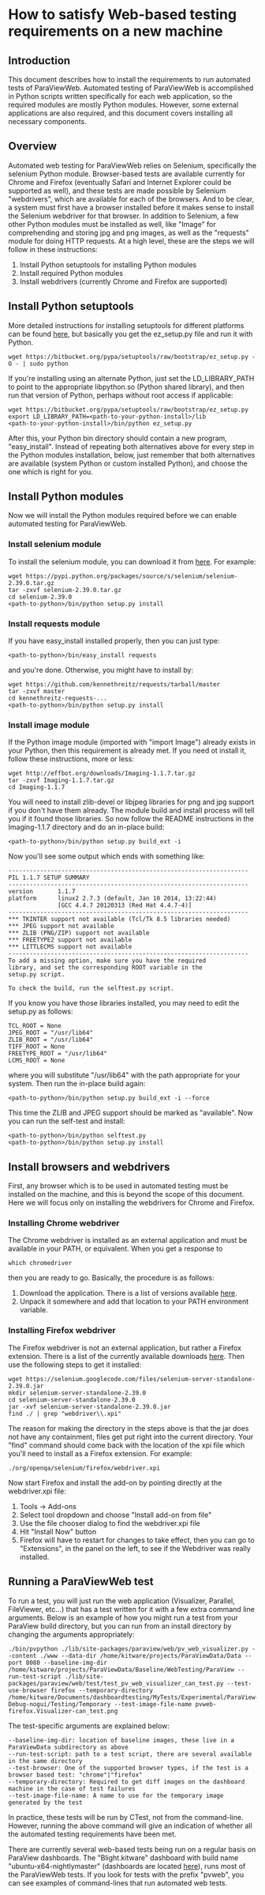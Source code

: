 # How to satisfy Web-based testing requirements on a new machine

## Introduction

This document describes how to install the requirements to run automated tests of ParaViewWeb.  Automated testing of ParaViewWeb is accomplished in Python scripts written specifically for each web application, so the required modules are mostly Python modules.  However, some external applications are also required, and this document covers installing all necessary components.

## Overview

Automated web testing for ParaViewWeb relies on Selenium, specifically the selenium Python module.  Browser-based tests are available currently for Chrome and Firefox (eventually Safari and Internet Explorer could be supported as well), and these tests are made possible by Selenium "webdrivers", which are available for each of the browsers.  And to be clear, a system must first have a browser installed before it makes sense to install the Selenium webdriver for that browser.  In addition to Selenium, a few other Python modules must be installed as well, like "Image" for comprehending and storing jpg and png images, as well as the "requests" module for doing HTTP requests.  At a high level, these are the steps we will follow in these instructions:

1. Install Python setuptools for installing Python modules
1. Install required Python modules
1. Install webdrivers (currently Chrome and Firefox are supported)

## Install Python setuptools

More detailed instructions for installing setuptools for different platforms can be found [here](https://pypi.python.org/pypi/setuptools#installation-instructions), but basically you get the ez_setup.py file and run it with Python.

    wget https://bitbucket.org/pypa/setuptools/raw/bootstrap/ez_setup.py -O - | sudo python

If you're installing using an alternate Python, just set the LD_LIBRARY_PATH to point to the appropriate libpython.so (Python shared library), and then run that version of Python, perhaps without root access if applicable:

    wget https://bitbucket.org/pypa/setuptools/raw/bootstrap/ez_setup.py
    export LD_LIBRARY_PATH=<path-to-your-python-install>/lib
    <path-to-your-python-install>/bin/python ez_setup.py

After this, your Python bin directory should contain a new program, "easy_install".  Instead of repeating both alternatives above for every step in the Python modules installation, below, just remember that both alternatives are available (system Python or custom installed Python), and choose the one which is right for you.

## Install Python modules

Now we will install the Python modules required before we can enable automated testing for ParaViewWeb.

### Install selenium module

To install the selenium module, you can download it from [here](https://pypi.python.org/pypi/selenium).  For example:

    wget https://pypi.python.org/packages/source/s/selenium/selenium-2.39.0.tar.gz
    tar -zxvf selenium-2.39.0.tar.gz
    cd selenium-2.39.0
    <path-to-python>/bin/python setup.py install

### Install requests module

If you have easy_install installed properly, then you can just type:

    <path-to-python>/bin/easy_install requests

and you're done.  Otherwise, you might have to install by:

    wget https://github.com/kennethreitz/requests/tarball/master
    tar -zxvf master
    cd kennethreitz-requests-...
    <path-to-python>/bin/python setup.py install

### Install image module

If the Python image module (imported with "import Image") already exists in your Python, then this requirement is already met.  If you need ot install it, follow these instructions, more or less:

    wget http://effbot.org/downloads/Imaging-1.1.7.tar.gz
    tar -zxvf Imaging-1.1.7.tar.gz
    cd Imaging-1.1.7

You will need to install zlib-devel or libjpeg libraries for png and jpg support if you don't have them already.  The module build and install process will tell you if it found those libraries.  So now follow the README instructions in the Imaging-1.1.7 directory and do an in-place build:

    <path-to-python>/bin/python setup.py build_ext -i

Now you'll see some output which ends with something like:

    --------------------------------------------------------------------
    PIL 1.1.7 SETUP SUMMARY
    --------------------------------------------------------------------
    version       1.1.7
    platform      linux2 2.7.3 (default, Jan 10 2014, 13:22:44)
                  [GCC 4.4.7 20120313 (Red Hat 4.4.7-4)]
    --------------------------------------------------------------------
    *** TKINTER support not available (Tcl/Tk 8.5 libraries needed)
    *** JPEG support not available
    *** ZLIB (PNG/ZIP) support not available
    *** FREETYPE2 support not available
    *** LITTLECMS support not available
    --------------------------------------------------------------------
    To add a missing option, make sure you have the required
    library, and set the corresponding ROOT variable in the
    setup.py script.

    To check the build, run the selftest.py script.

If you know you have those libraries installed, you may need to edit the setup.py as follows:

    TCL_ROOT = None
    JPEG_ROOT = "/usr/lib64"
    ZLIB_ROOT = "/usr/lib64"
    TIFF_ROOT = None
    FREETYPE_ROOT = "/usr/lib64"
    LCMS_ROOT = None

where you will substitute "/usr/lib64" with the path appropriate for your system.  Then run the in-place build again:

    <path-to-python>/bin/python setup.py build_ext -i --force

This time the ZLIB and JPEG support should be marked as "available".  Now you can run the self-test and install:

    <path-to-python>/bin/python selftest.py
    <path-to-python>/bin/python setup.py install

## Install browsers and webdrivers

First, any browser which is to be used in automated testing must be installed on the machine, and this is beyond the scope of this document.  Here we will focus only on installing the webdrivers for Chrome and Firefox.

### Installing Chrome webdriver

The Chrome webdriver is installed as an external application and must be available in your PATH, or equivalent.  When you get a response to

    which chromedriver

then you are ready to go.  Basically, the procedure is as follows:

1. Download the application.  There is a list of versions available [here](http://chromedriver.storage.googleapis.com/index.html).
1. Unpack it somewhere and add that location to your PATH environment variable.

### Installing Firefox webdriver

The Firefox webdriver is not an external application, but rather a Firefox extension.  There is a list of the currently available downloads [here](https://code.google.com/p/selenium/downloads/list).  Then use the following steps to get it installed:

    wget https://selenium.googlecode.com/files/selenium-server-standalone-2.39.0.jar
    mkdir selenium-server-standalone-2.39.0
    cd selenium-server-standalone-2.39.0
    jar -xvf selenium-server-standalone-2.39.0.jar
    find ./ | grep "webdriver\\.xpi"

The reason for making the directory in the steps above is that the jar does not have any containment, files get put right into the current directory.  Your "find" command should come back with the location of the xpi file which you'll need to install as a Firefox extension.  For example:

    ./org/openqa/selenium/firefox/webdriver.xpi

Now start Firefox and install the add-on by pointing directly at the webdriver.xpi file:

1. Tools -> Add-ons
1. Select tool dropdown and choose "Install add-on from file"
1. Use the file chooser dialog to find the webdriver.xpi file
1. Hit "Install Now" button
1. Firefox will have to restart for changes to take effect, then you can go to "Extensions", in the panel on the left, to see if the Webdriver was really installed.

## Running a ParaViewWeb test

To run a test, you will just run the web application (Visualizer, Parallel, FileViewer, etc...) that has a test written for it with a few extra command line arguments.  Below is an example of how you might run a test from your ParaView build directory, but you can run from an install directory by changing the arguments appropriately:

    ./bin/pvpython ./lib/site-packages/paraview/web/pv_web_visualizer.py --content ./www --data-dir /home/kitware/projects/ParaViewData/Data --port 8080 --baseline-img-dir /home/kitware/projects/ParaViewData/Baseline/WebTesting/ParaView --run-test-script ./lib/site-packages/paraview/web/test/test_pv_web_visualizer_can_test.py --test-use-browser firefox --temporary-directory /home/kitware/Documents/dashboardtesting/MyTests/Experimental/ParaView-Debug-nogui/Testing/Temporary --test-image-file-name pvweb-firefox.Visualizer-can_test.png

The test-specific arguments are explained below:

    --baseline-img-dir: location of baseline images, these live in a ParaViewData subdirectory as above
    --run-test-script: path to a test script, there are several available in the same directory
    --test-browser: One of the supported browser types, if the test is a browser based test: "chrome"|"firefox"
    --temporary-directory: Required to get diff images on the dashboard machine in the case of test failures
    --test-image-file-name: A name to use for the temporary image generated by the test

In practice, these tests will be run by CTest, not from the command-line.  However, running the above command will give an indication of whether all the automated testing requirements have been met.

There are currently several web-based tests being run on a regular basis on ParaView dashboards.  The "Blight.kitware" dashboard with build name "ubuntu-x64-nightlymaster" (dashboards are located [here](http://open.cdash.org/index.php?project=ParaView)), runs most of the ParaViewWeb tests.  If you look for tests with the prefix "pvweb", you can see examples of command-lines that run automated web tests.
